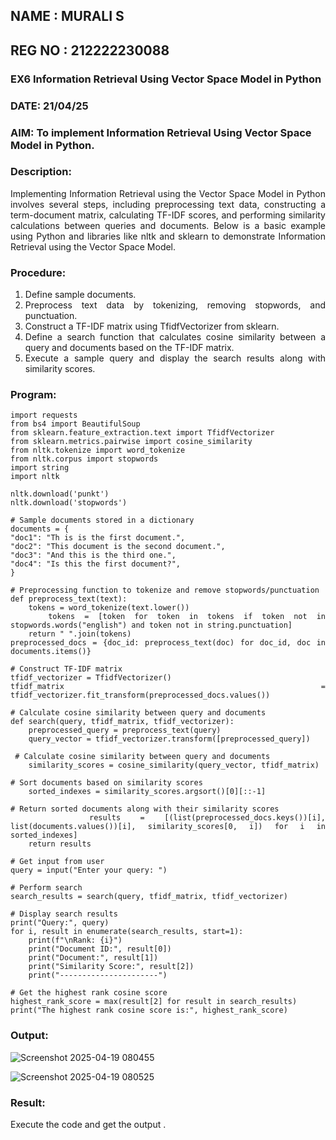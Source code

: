 ## NAME : MURALI S
## REG NO : 212222230088
### EX6 Information Retrieval Using Vector Space Model in Python
### DATE: 21/04/25
### AIM: To implement Information Retrieval Using Vector Space Model in Python.
### Description: 
<div align = "justify">
Implementing Information Retrieval using the Vector Space Model in Python involves several steps, including preprocessing text data, constructing a term-document matrix, 
calculating TF-IDF scores, and performing similarity calculations between queries and documents. Below is a basic example using Python and libraries like nltk and 
sklearn to demonstrate Information Retrieval using the Vector Space Model.

### Procedure:
1. Define sample documents.
2. Preprocess text data by tokenizing, removing stopwords, and punctuation.
3. Construct a TF-IDF matrix using TfidfVectorizer from sklearn.
4. Define a search function that calculates cosine similarity between a query and documents based on the TF-IDF matrix.
5. Execute a sample query and display the search results along with similarity scores.

### Program:
```
import requests
from bs4 import BeautifulSoup
from sklearn.feature_extraction.text import TfidfVectorizer
from sklearn.metrics.pairwise import cosine_similarity
from nltk.tokenize import word_tokenize
from nltk.corpus import stopwords
import string
import nltk

nltk.download('punkt')
nltk.download('stopwords')

# Sample documents stored in a dictionary
documents = {
"doc1": "Th is is the first document.",
"doc2": "This document is the second document.",
"doc3": "And this is the third one.",
"doc4": "Is this the first document?",
}

# Preprocessing function to tokenize and remove stopwords/punctuation
def preprocess_text(text):
    tokens = word_tokenize(text.lower())
    tokens = [token for token in tokens if token not in stopwords.words("english") and token not in string.punctuation]
    return " ".join(tokens)
preprocessed_docs = {doc_id: preprocess_text(doc) for doc_id, doc in documents.items()}

# Construct TF-IDF matrix
tfidf_vectorizer = TfidfVectorizer()
tfidf_matrix = tfidf_vectorizer.fit_transform(preprocessed_docs.values())

# Calculate cosine similarity between query and documents
def search(query, tfidf_matrix, tfidf_vectorizer):
    preprocessed_query = preprocess_text(query)
    query_vector = tfidf_vectorizer.transform([preprocessed_query])

 # Calculate cosine similarity between query and documents
    similarity_scores = cosine_similarity(query_vector, tfidf_matrix)

# Sort documents based on similarity scores
    sorted_indexes = similarity_scores.argsort()[0][::-1]

# Return sorted documents along with their similarity scores
    results = [(list(preprocessed_docs.keys())[i], list(documents.values())[i], similarity_scores[0, i]) for i in sorted_indexes]
    return results

# Get input from user
query = input("Enter your query: ")

# Perform search
search_results = search(query, tfidf_matrix, tfidf_vectorizer)

# Display search results
print("Query:", query)
for i, result in enumerate(search_results, start=1):
    print(f"\nRank: {i}")
    print("Document ID:", result[0])
    print("Document:", result[1])
    print("Similarity Score:", result[2])
    print("----------------------")

# Get the highest rank cosine score
highest_rank_score = max(result[2] for result in search_results)
print("The highest rank cosine score is:", highest_rank_score)
```
### Output:
![Screenshot 2025-04-19 080455](https://github.com/user-attachments/assets/9fc328eb-8258-4bf4-9f4a-90eeefe80ce7)

![Screenshot 2025-04-19 080525](https://github.com/user-attachments/assets/4e464207-8dba-45bb-914a-e6c405a4329c)

### Result:
Execute the code and get the output .
